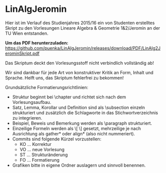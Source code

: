 # LinAlgJeromin

Hier ist im Verlauf des Studienjahres 2015/16 ein von Studenten erstelltes Skript zu den Vorlesungen Lineare Algebra & Geometrie 1&2/Jeromin an der TU Wien entstanden.

**Um das PDF herunterzuladen:** <https://github.com/puenka/LinAlgJeromin/releases/download/PDF/LinAlg2JerominSkript.pdf>

Das Skriptum deckt den Vorlesungsstoff nicht verbindlich vollständig ab!

Wir sind dankbar für jede Art von konstruktiver Kritik an Form, Inhalt und Sprache. Helft uns, das Skriptum fehlerfrei zu bekommen!

Grundsätzliche Formatierungsrichtlinien:
- Struktur beginnt bei \chapter und richtet sich nach dem Vorlesungsaufbau.
- Satz, Lemma, Korollar und Definition sind als \subsection einzeln strukturiert und zusätzlich die Schlagworte in das Stichwortverzeichnis zu integrieren.
- Beispiel, Beweis und Bemerkung werden als \paragraph strukturiert.
- Einzeilige Formeln werden als \\[ \\] gesetzt, mehrzeilige je nach Ausrichtung als gather* oder align* (also nicht nummeriert).
- Commits sind folgende Kürzel vorzustellen:
	- KO ... Korrektur
	- VO ... neue Vorlesung
	- ST ... Strukturänderung
	- FO ... Formatierung
- Grafiken bitte in eigene Ordner auslagern und sinnvoll benennen.

